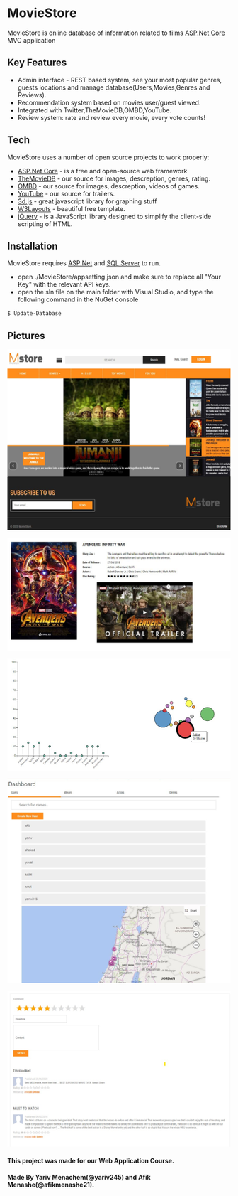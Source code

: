 # MovieStore

MovieStore is online database of information related to films [ASP.Net Core](https://www.asp.net/core/overview/aspnet-vnext)  MVC application

## Key Features

  - Admin interface - REST based system, see your most popular genres, guests locations and manage database(Users,Movies,Genres and Reviews).
  - Recommendation system based on movies user/guest viewed.
  - Integrated with Twitter,TheMovieDB,OMBD,YouTube.
  - Review system: rate and review every movie, every vote counts!

## Tech

MovieStore uses a number of open source projects to work properly:

* [ASP.Net Core](https://www.asp.net/core/overview/aspnet-vnext) - is a free and open-source web framework
* [TheMovieDB](https://www.themoviedb.org/) - our source for images, descreption, genres, rating.
* [OMBD](https://api.igdb.com/) - our source for images, descreption, videos of games.
* [YouTube](https://developers.google.com/apps-script/advanced/youtube) - our source for trailers.
* [3d.js](https://d3js.org/) - great javascript library for graphing stuff
* [W3Layouts](https://w3layouts.com/) - beautiful free template.
* [jQuery](http://jquery.com) - is a JavaScript library designed to simplify the client-side scripting of HTML.

## Installation

MovieStore requires [ASP.Net](https://www.asp.net/core/overview/aspnet-vnext) and [SQL Server](https://www.microsoft.com/en-us/sql-server/sql-server-2017) to run.

 - open ./MovieStore/appsetting.json and make sure to replace all "Your Key" with the relevant API keys.
 - open the sln file on the main folder with Visual Studio, and type the following command in the NuGet console

```sh
$ Update-Database
```

## Pictures
![HomePage](gitpics/HomePage.jpg)

![Movie Page](gitpics/Details.jpg)

![Graphs](gitpics/Graphs.jpg)

![Dashboard](gitpics/Dashboard.jpg)

![Movie Review](gitpics/Comments.jpg)




#### This project was made for our Web Application Course.

#### Made By Yariv Menachem(@yariv245) and Afik Menashe(@afikmenashe21).
